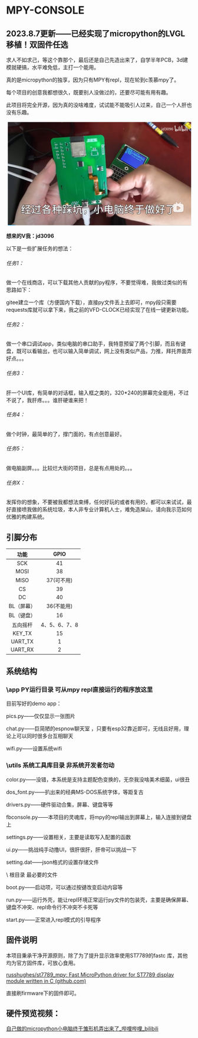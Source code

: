 # MPY-CONSOLE

## 2023.8.7更新——已经实现了micropython的LVGL移植！双固件任选

求人不如求己，等这个靠那个，最后还是自己先造出来了，自学半年PCB，3d建模就硬搞，水平难免低，主打一个能用。

真的是micropython的独享，因为只有MPY有repl，现在轮到c羡慕mpy了。

每个项目的创意我都想很久，既要别人没做过的，还要尽可能有用有趣。

此项目将完全开源，因为真的没啥难度，试试能不能吸引人过来，自己一个人肝也没有乐趣。

![](mpy-console-v1.png)

**想来的V我：jd3096**

以下是一些扩展任务的想法：

###### 任务1：

做一个在线商店，可以下载其他人贡献的py程序，不要觉得难，我做过类似的有思路如下：

gitee建立一个库（方便国内下载），直接py文件丢上去即可，mpy段只需要requests库就可以拿下来，我之前的VFD-CLOCK已经实现了在线一键更新功能。

###### 任务2：

做一个串口调试app，类似电脑的串口助手，我特意预留了两个引脚，而且有键盘，既可以看输出，也可以输入简单调试，网上没有类似产品，力推，拜托界面弄好点。。。

###### 任务3：

肝一个UI库，有简单的对话框，输入框之类的，320*240的屏幕完全能用，不过不说了，我肝疼。。。谁肝硬谁来把！

###### 任务4：

做个时钟，最简单的了，撑门面的，有点创意最好。

###### 任务5：

做电脑副屏。。。比较烂大街的项目，总是有点用处的。。。

###### 任务X：

发挥你的想象，不要被我都想法束缚，任何好玩的或者有用的，都可以来试试，最好直接喷我做的系统垃圾，本人非专业计算机人士，难免造屎山，请向我示范如何优雅的构建系统。

## 引脚分布

|    功能    |     GPIO      |
| :--------: | :-----------: |
|    SCK     |      41       |
|    MOSI    |      38       |
|    MISO    |  37(可不用)   |
|     CS     |      39       |
|     DC     |      40       |
| BL（屏幕） |  36(不能用)   |
| BL（键盘） |      16       |
|  五向摇杆  | 4、5、6、7、8 |
|   KEY_TX   |      15       |
|  UART_TX   |       1       |
|  UART_RX   |       2       |

## 系统结构

### \app  PY运行目录   可从mpy repl直接运行的程序放这里

目前写好的demo app：

pics.py——仅仅显示一张图片

chat.py——巨简陋的espnow聊天室 ，只要有esp32靠近即可，无线且好用，理论上可以同时很多台互相聊天

wifi.py——设置系统wifi

### \utils  系统工具库目录  非系统开发者勿动

color.py——没错，本系统是支持主题配色变换的，无奈我没啥美术细菌，ui很丑

dos_font.py——扒出来的经典MS-DOS系统字体，等距复古

drivers.py——硬件驱动合集，屏幕、键盘等等

fbconsole.py——本项目的灵魂库，将mpy的repl输出到屏幕上，输入连接到键盘上

settings.py——设置相关，主要是读取写入配置的函数

ui.py——挑战纯手动撸UI，很肝很肝，肝帝可以挑战一下

setting.dat——json格式的设置存储文件

\ 根目录 最必要的文件

boot.py——启动项，可以通过按键改变启动内容等

run.py——运行外壳，能让repl环境正常运行py文件的包装壳，主要是确保屏幕、键盘不冲突、repl命令行不冲突不卡死等

start.py——正常进入repl模式的引导程序

## 固件说明

本项目秉承干净开源原则，除了为了提升显示效率使用ST7789的fastc 库，其他均为官方固件库，可放心食用。

[russhughes/st7789_mpy: Fast MicroPython driver for ST7789 display module written in C (github.com)](https://github.com/russhughes/st7789_mpy)

直接刷firmware下的固件即可。

## 硬件预览视频：

[自己做的micropython小电脑终于雏形机弄出来了_哔哩哔哩_bilibili](https://www.bilibili.com/video/BV1fj4119798/?spm_id_from=333.999.0.0&vd_source=16fd6d2ed1bceb65dca80ff0e6e9e8ec)
